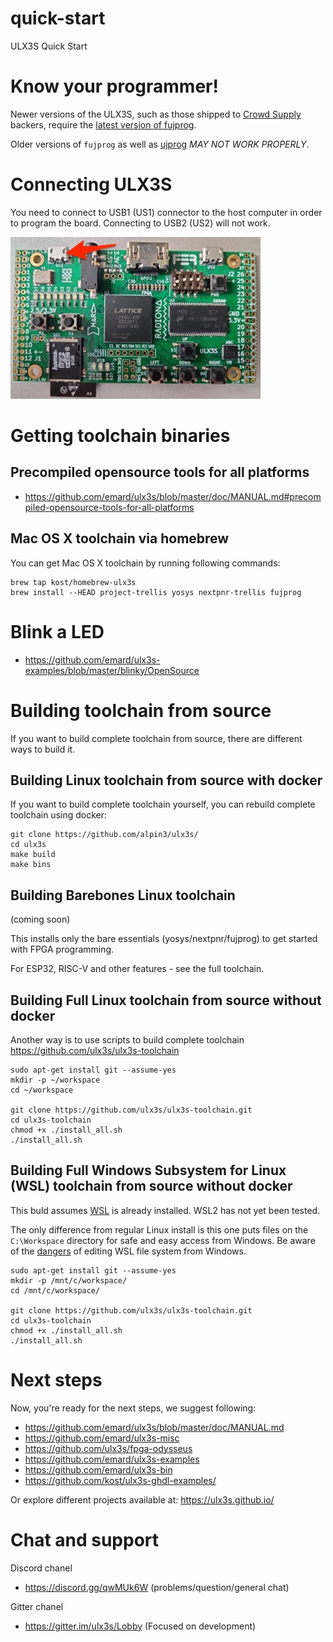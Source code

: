# quick-start
ULX3S Quick Start

# Know your programmer!

Newer versions of the ULX3S, such as those shipped to [Crowd Supply](https://www.crowdsupply.com/radiona/ulx3s) backers, require the [latest version of fujprog](https://github.com/kost/fujprog/releases). 

Older versions of `fujprog` as well as [ujprog](https://github.com/f32c/tools/tree/master/ujprog) *MAY NOT WORK PROPERLY*.

# Connecting ULX3S

You need to connect to USB1 (US1) connector to the host computer in order to program the board. Connecting to USB2 (US2) will not work.

![](images/ulx3s-usb1.jpg?raw=true)

# Getting toolchain binaries

## Precompiled opensource tools for all platforms

  - https://github.com/emard/ulx3s/blob/master/doc/MANUAL.md#precompiled-opensource-tools-for-all-platforms

## Mac OS X toolchain via homebrew

You can get Mac OS X toolchain by running following commands:

```
brew tap kost/homebrew-ulx3s
brew install --HEAD project-trellis yosys nextpnr-trellis fujprog
```

# Blink a LED

  - https://github.com/emard/ulx3s-examples/blob/master/blinky/OpenSource

# Building toolchain from source

If you want to build complete toolchain from source, there are different ways to build it.

## Building Linux toolchain from source with docker

If you want to build complete toolchain yourself, you can rebuild complete toolchain using docker:

```
git clone https://github.com/alpin3/ulx3s/
cd ulx3s
make build
make bins
```

## Building Barebones Linux toolchain

(coming soon)

This installs only the bare essentials (yosys/nextpnr/fujprog) to get started with FPGA programming.

For ESP32, RISC-V and other features - see the full toolchain.

## Building Full Linux toolchain from source without docker

Another way is to use scripts to build complete toolchain https://github.com/ulx3s/ulx3s-toolchain

```
sudo apt-get install git --assume-yes
mkdir -p ~/workspace
cd ~/workspace

git clone https://github.com/ulx3s/ulx3s-toolchain.git
cd ulx3s-toolchain
chmod +x ./install_all.sh
./install_all.sh
```

## Building Full Windows Subsystem for Linux (WSL) toolchain from source without docker

This buld assumes [WSL](https://docs.microsoft.com/en-us/windows/wsl/faq) is already installed. WSL2 has not yet been tested.

The only difference from regular Linux install is this one puts files on the `C:\Workspace` directory 
for safe and easy access from Windows. 
Be aware of the [dangers](https://devblogs.microsoft.com/commandline/do-not-change-linux-files-using-windows-apps-and-tools/)
of editing WSL file system from Windows.

```
sudo apt-get install git --assume-yes
mkdir -p /mnt/c/workspace/
cd /mnt/c/workspace/

git clone https://github.com/ulx3s/ulx3s-toolchain.git
cd ulx3s-toolchain
chmod +x ./install_all.sh
./install_all.sh
```

# Next steps

Now, you're ready for the next steps, we suggest following:

  - https://github.com/emard/ulx3s/blob/master/doc/MANUAL.md
  - https://github.com/emard/ulx3s-misc
  - https://github.com/ulx3s/fpga-odysseus
  - https://github.com/emard/ulx3s-examples
  - https://github.com/emard/ulx3s-bin
  - https://github.com/kost/ulx3s-ghdl-examples/

Or explore different projects available at: https://ulx3s.github.io/

# Chat and support

Discord chanel

  - https://discord.gg/qwMUk6W (problems/question/general chat)

Gitter chanel

  - https://gitter.im/ulx3s/Lobby (Focused on development)

